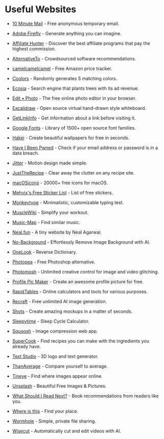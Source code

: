 # Useful Websites

-   [10 Minute Mail](https://10minutemail.com/) - Free anonymous temporary email.

-   [Adobe Firefly](https://firefly.adobe.com/) - Generate anything you can imagine.

-   [Affiliate Hunter](https://www.bestaffiliateprograms.io/) - Discover the best affiliate programs that pay the highest commission.

-   [AlternativeTo](https://alternativeto.net/) - Crowdsourced software recommendations.

-   [camelcamelcamel](https://camelcamelcamel.com/) - Free Amazon price tracker.

-   [Coolors](https://coolors.co/) - Randomly generates 5 matching colors.

-   [Ecosia](https://www.ecosia.org/) - Search engine that plants trees with its ad revenue.

-   [Edit • Photo](https://edit.photo/) - The free online photo editor in your browser.

-   [Excalidraw](https://excalidraw.com/) - Open source virtual hand-drawn style whiteboard.

-   [GetLinkInfo](https://getlinkinfo.com/) - Get information about a link before visiting it.

-   [Google Fonts](https://fonts.google.com/) - Library of 1500+ open source font families.

-   [Hakei](https://app.haikei.app/) - Create beautiful wallpapers for free in seconds.

-   [Have I Been Pwned](https://haveibeenpwned.com/) - Check if your email address or password is in a data breach.

-   [Jitter](https://jitter.video/) - Motion design made simple.

-   [JustTheRecipe](https://www.justtherecipe.com/) - Clear away the clutter on any recipe site.

-   [macOSicons](https://macosicons.com/) - 20000+ free icons for macOS.

-   [Mehvix's Free Sticker List](https://docs.google.com/spreadsheets/d/1SJLWhl0eNVCDNzd5pLnhcLyZEK80RwKnVW26H6nM8Z4/edit#gid=0) - List of free stickers.

-   [Monkeytype](https://monkeytype.com/) - Minimalistic, customizable typing test.

-   [MuscleWiki](https://musclewiki.com/) - Simplify your workout.

-   [Music-Map](https://www.music-map.com/) - Find similar music.

-   [Neal.fun](https://neal.fun/) - A tiny website by Neal Agarwal.

-   [No-Background](https://www.no-background.coffee/) - Effortlessly Remove Image Background with AI.

-   [OneLook](https://onelook.com/) - Reverse Dictionary.

-   [Photopea](https://www.photopea.com/) - Free Photoshop alternative.

-   [Photomosh](https://photomosh.com/) - Unlimited creative control for image and video glitching.

-   [Profile Pic Maker](https://pfpmaker.com/) - Create an awesome profile picture for free.

-   [RapidTables](https://www.rapidtables.com/) - Online calculators and tools for various purposes.

-   [Recraft](https://recraft.ai) - Free unlimited AI image generation.

-   [Shots](https://shots.so/) - Create amazing mockups in a matter of seconds.

-   [Sleepytime](https://sleepopolis.com/calculators/sleep/) - Sleep Cycle Calculator.

-   [Squoosh](https://squoosh.app/) - Image compression web app.

-   [SuperCook](https://www.supercook.com/) - Find recipes you can make with the ingredients you already have.

-   [Text Studio](https://www.textstudio.com/) - 3D logo and text generator.

-   [ThanAverage](https://thanaverage.xyz/) - Compare yourself to average.

-   [Tineye](https://tineye.com/) - Find where images appear online.

-   [Unsplash](https://unsplash.com/) - Beautiful Free Images & Pictures.

-   [What Should I Read Next?](https://www.whatshouldireadnext.com/) - Book recommendations from readers like you.

-   [Where is this](https://www.where-is-this.com/) - Find your place.

-   [Wormhole](https://wormhole.app/) - Simple, private file sharing.

-   [Wisecut](https://www.wisecut.video/) - Automatically cut and edit videos with AI.
